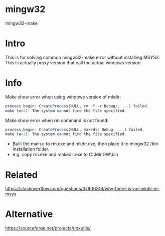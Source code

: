 # mingw32
mingw32-make

# Intro
This is for solving common mingw32-make error without installing MSYS2.
This is actually proxy version that call the actual windows version.

# Info
Make show error when using windows version of mkdir:

```javascript
process_begin: CreateProcess(NULL, rm -f -r Debug/, ...) failed.
make (e=2): The system cannot find the file specified.
```

Make show error when rm command is not found:
```javascript
process_begin: CreateProcess(NULL, makedir Debug, ...) failed.
make (e=2): The system cannot find the file specified.
```


* Built the main.c to rm.exe and mkdir.exe, then place it to mingw32 /bin installation folder.
* e.g. copy rm.exe and makedir.exe to C:\MinGW\bin


# Related

https://stackoverflow.com/questions/37906316/why-there-is-no-mkdir-in-msys

# Alternative

https://sourceforge.net/projects/unxutils/
